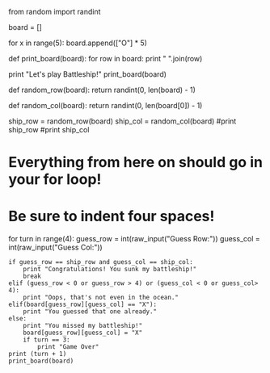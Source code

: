 from random import randint

board = []

for x in range(5):
    board.append(["O"] * 5)

def print_board(board):
    for row in board:
        print " ".join(row)

print "Let's play Battleship!"
print_board(board)

def random_row(board):
    return randint(0, len(board) - 1)

def random_col(board):
    return randint(0, len(board[0]) - 1)

ship_row = random_row(board)
ship_col = random_col(board)
#print ship_row
#print ship_col

# Everything from here on should go in your for loop!
# Be sure to indent four spaces!
for turn in range(4):
    guess_row = int(raw_input("Guess Row:"))
    guess_col = int(raw_input("Guess Col:"))

    if guess_row == ship_row and guess_col == ship_col:
        print "Congratulations! You sunk my battleship!"
        break
    elif (guess_row < 0 or guess_row > 4) or (guess_col < 0 or guess_col> 4):
        print "Oops, that's not even in the ocean."
    elif(board[guess_row][guess_col] == "X"):
        print "You guessed that one already."
    else:
        print "You missed my battleship!"
        board[guess_row][guess_col] = "X"
        if turn == 3:
            print "Game Over"
    print (turn + 1) 
    print_board(board)
